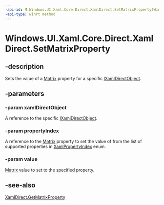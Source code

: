 ```yaml
---
-api-id: M:Windows.UI.Xaml.Core.Direct.XamlDirect.SetMatrixProperty(Windows.UI.Xaml.Core.Direct.IXamlDirectObject,Windows.UI.Xaml.Core.Direct.XamlPropertyIndex,Windows.UI.Xaml.Media.Matrix)
-api-type: winrt method
---
```


<!-- Method syntax.
public void XamlDirect.SetMatrixProperty(IXamlDirectObject xamlDirectObject, XamlPropertyIndex propertyIndex, Matrix value)
-->

# Windows.UI.Xaml.Core.Direct.XamlDirect.SetMatrixProperty

## -description
Sets the value of a [Matrix](../windows.ui.xaml.media/matrix.md) property for a specific [IXamlDirectObject](ixamldirectobject.md).

## -parameters
### -param xamlDirectObject
A reference to the specific [IXamlDirectObject](ixamldirectobject.md).

### -param propertyIndex
A reference to the [Matrix](../windows.ui.xaml.media/matrix.md) property to set the value of from the list of supported properties in [XamlPropertyIndex](xamlpropertyindex.md) enum.

### -param value
[Matrix](../windows.ui.xaml.media/matrix.md) value to set to the specified property.

## -see-also
[XamlDirect.GetMatrixProperty](xamldirect_getmatrixproperty_513787782.md)

